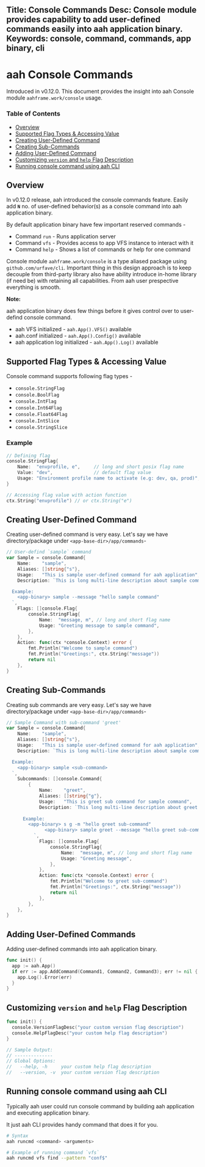 Title: Console Commands
Desc: Console module provides capability to add user-defined commands easily into aah application binary.
Keywords: console, command, commands, app binary, cli
---
# aah Console Commands

Introduced in <span class="badge lb-sm">v0.12.0</span>. This document provides the insight into aah Console module  `aahframe.work/console` usage.

### Table of Contents

  * [Overview](#overview)
  * [Supported Flag Types & Accessing Value](#supported-flag-types-accessing-value)
  * [Creating User-Defined Command](#creating-user-defined-command)
  * [Creating Sub-Commands](#creating-sub-commands)
  * [Adding User-Defined Command](#adding-user-defined-commands)
  * [Customizing `version` and `help` Flag Description](#customizing-version-and-help-flag-description)
  * [Running console command using aah CLI](#running-console-command-using-aah-cli)

## Overview

In <span class="badge lb-sm">v0.12.0</span> release, aah introduced the console commands feature. Easily add **`N`** no. of user-defined behavior(s) as a console command into aah application binary. 

By default application binary have few important reserved commands - 

  * Command `run` - Runs application server 
  * Command `vfs` - Provides access to app VFS instance to interact with it
  * Command `help` - Shows a list of commands or help for one command

Console module `aahframe.work/console` is a type aliased package using `github.com/urfave/cli`. Important thing in this design approach is to keep decouple from third-party library also have ability introduce in-home library (if need be) with retaining all capabilities. From aah user prespective everything is smooth.

<div class="alert alert-info-blue">
<p><strong>Note:</strong></p>
<p>aah application binary does few things before it gives control over to user-defind console command.
<ul>
<li>aah VFS initialized - <code>aah.App().VFS()</code> available</li>
<li>aah.conf initialized - <code>aah.App().Config()</code> available</li>
<li>aah application log initialized - <code>aah.App().Log()</code> available</li>
</p>
</div>

## Supported Flag Types & Accessing Value

Console command supports following flag types -

  * `console.StringFlag`
  * `console.BoolFlag`
  * `console.IntFlag`
  * `console.Int64Flag`
  * `console.Float64Flag`
  * `console.IntSlice`
  * `console.StringSlice`

### Example

```go
// Defining flag
console.StringFlag{
    Name:  "envprofile, e",     // long and short posix flag name
    Value: "dev",               // default flag value
    Usage: "Environment profile name to activate (e.g: dev, qa, prod)",
}

// Accessing flag value with action function
ctx.String("envprofile") // or ctx.String("e")
```

## Creating User-Defined Command

Creating user-defined command is very easy. Let's say we have directory/package under `<app-base-dir>/app/commands`-

```go
// User-defind `sample` command
var Sample = console.Command{
	Name:    "sample",
	Aliases: []string{"s"},
	Usage:   "This is sample user-defined command for aah application",
	Description: `This is long multi-line description about sample command

  Example:
    <app-binary> sample --message "hello sample command"
  `,
	Flags: []console.Flag{
		console.StringFlag{
			Name:  "message, m", // long and short flag name
			Usage: "Greeting message to sample command",
		},
	},
	Action: func(ctx *console.Context) error {
		fmt.Println("Welcome to sample command")
		fmt.Println("Greetings:", ctx.String("message"))
		return nil
	},
}
```

## Creating Sub-Commands

Creating sub commands are very easy. Let's say we have directory/package under `<app-base-dir>/app/commands`-

```go
// Sample Command with sub-command 'greet'
var Sample = console.Command{
	Name:    "sample",
	Aliases: []string{"s"},
	Usage:   "This is sample user-defined command for aah application",
	Description: `This is long multi-line description about sample command

  Example:
    <app-binary> sample <sub-command>
  `,
	Subcommands: []console.Command{
		{
			Name:    "greet",
			Aliases: []string{"g"},
			Usage:   "This is greet sub command for sample command",
			Description: `This long multi-line description about greet sub-command.
		
      Example:
        <app-binary> s g -m "hello greet sub-command"
			  <app-binary> sample greet --message "hello greet sub-command"
		  `,
			Flags: []console.Flag{
				console.StringFlag{
					Name:  "message, m", // long and short flag name
					Usage: "Greeting message",
				},
			},
			Action: func(ctx *console.Context) error {
				fmt.Println("Welcome to greet sub-command")
				fmt.Println("Greetings:", ctx.String("message"))
				return nil
			},
		},
	},
}
```

## Adding User-Defined Commands

Adding user-defined commands into aah application binary.

```go
func init() {
  app := aah.App()
  if err := app.AddCommand(Command1, Command2, Command3); err != nil {
    app.Log().Error(err)
  }
}
```

## Customizing `version` and `help` Flag Description

```go
func init() {
  console.VersionFlagDesc("your custom version flag description")
  console.HelpFlagDesc("your custom help flag description")
}

// Sample Output:
// --------------
// Global Options:
//   --help, -h     your custom help flag description
//   --version, -v  your custom version flag description
```

## Running console command using aah CLI

Typically aah user could run console command by building aah application and executing application binary.

It just aah CLI provides handy command that does it for you.

```bash
# Syntax
aah runcmd <command> <arguments>

# Example of running command `vfs`
aah runcmd vfs find --pattern "conf$"
```
